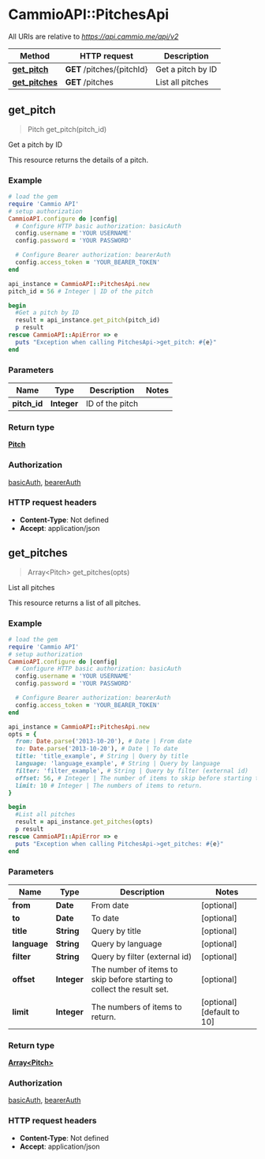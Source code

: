 # CammioAPI::PitchesApi

All URIs are relative to *https://api.cammio.me/api/v2*

Method | HTTP request | Description
------------- | ------------- | -------------
[**get_pitch**](PitchesApi.md#get_pitch) | **GET** /pitches/{pitchId} | Get a pitch by ID
[**get_pitches**](PitchesApi.md#get_pitches) | **GET** /pitches | List all pitches



## get_pitch

> Pitch get_pitch(pitch_id)

Get a pitch by ID

This resource returns the details of a pitch. 

### Example

```ruby
# load the gem
require 'Cammio API'
# setup authorization
CammioAPI.configure do |config|
  # Configure HTTP basic authorization: basicAuth
  config.username = 'YOUR USERNAME'
  config.password = 'YOUR PASSWORD'

  # Configure Bearer authorization: bearerAuth
  config.access_token = 'YOUR_BEARER_TOKEN'
end

api_instance = CammioAPI::PitchesApi.new
pitch_id = 56 # Integer | ID of the pitch

begin
  #Get a pitch by ID
  result = api_instance.get_pitch(pitch_id)
  p result
rescue CammioAPI::ApiError => e
  puts "Exception when calling PitchesApi->get_pitch: #{e}"
end
```

### Parameters


Name | Type | Description  | Notes
------------- | ------------- | ------------- | -------------
 **pitch_id** | **Integer**| ID of the pitch | 

### Return type

[**Pitch**](Pitch.md)

### Authorization

[basicAuth](../README.md#basicAuth), [bearerAuth](../README.md#bearerAuth)

### HTTP request headers

- **Content-Type**: Not defined
- **Accept**: application/json


## get_pitches

> Array&lt;Pitch&gt; get_pitches(opts)

List all pitches

This resource returns a list of all pitches. 

### Example

```ruby
# load the gem
require 'Cammio API'
# setup authorization
CammioAPI.configure do |config|
  # Configure HTTP basic authorization: basicAuth
  config.username = 'YOUR USERNAME'
  config.password = 'YOUR PASSWORD'

  # Configure Bearer authorization: bearerAuth
  config.access_token = 'YOUR_BEARER_TOKEN'
end

api_instance = CammioAPI::PitchesApi.new
opts = {
  from: Date.parse('2013-10-20'), # Date | From date
  to: Date.parse('2013-10-20'), # Date | To date
  title: 'title_example', # String | Query by title
  language: 'language_example', # String | Query by language
  filter: 'filter_example', # String | Query by filter (external id)
  offset: 56, # Integer | The number of items to skip before starting to collect the result set.
  limit: 10 # Integer | The numbers of items to return.
}

begin
  #List all pitches
  result = api_instance.get_pitches(opts)
  p result
rescue CammioAPI::ApiError => e
  puts "Exception when calling PitchesApi->get_pitches: #{e}"
end
```

### Parameters


Name | Type | Description  | Notes
------------- | ------------- | ------------- | -------------
 **from** | **Date**| From date | [optional] 
 **to** | **Date**| To date | [optional] 
 **title** | **String**| Query by title | [optional] 
 **language** | **String**| Query by language | [optional] 
 **filter** | **String**| Query by filter (external id) | [optional] 
 **offset** | **Integer**| The number of items to skip before starting to collect the result set. | [optional] 
 **limit** | **Integer**| The numbers of items to return. | [optional] [default to 10]

### Return type

[**Array&lt;Pitch&gt;**](Pitch.md)

### Authorization

[basicAuth](../README.md#basicAuth), [bearerAuth](../README.md#bearerAuth)

### HTTP request headers

- **Content-Type**: Not defined
- **Accept**: application/json


